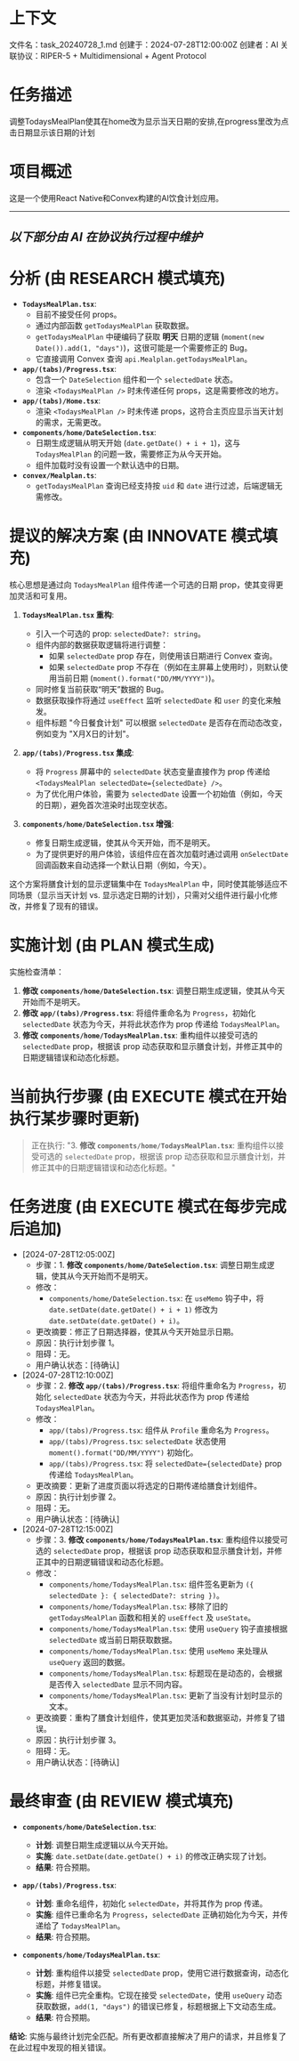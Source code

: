 # 上下文
文件名：task_20240728_1.md
创建于：2024-07-28T12:00:00Z
创建者：AI
关联协议：RIPER-5 + Multidimensional + Agent Protocol 

# 任务描述
调整TodaysMealPlan使其在home改为显示当天日期的安排,在progress里改为点击日期显示该日期的计划

# 项目概述
这是一个使用React Native和Convex构建的AI饮食计划应用。

---
*以下部分由 AI 在协议执行过程中维护*
---

# 分析 (由 RESEARCH 模式填充)
- **`TodaysMealPlan.tsx`**:
  - 目前不接受任何 props。
  - 通过内部函数 `getTodaysMealPlan` 获取数据。
  - `getTodaysMealPlan` 中硬编码了获取 **明天** 日期的逻辑 (`moment(new Date()).add(1, "days")`)，这很可能是一个需要修正的 Bug。
  - 它直接调用 Convex 查询 `api.Mealplan.getTodaysMealPlan`。
- **`app/(tabs)/Progress.tsx`**:
  - 包含一个 `DateSelection` 组件和一个 `selectedDate` 状态。
  - 渲染 `<TodaysMealPlan />` 时未传递任何 props，这是需要修改的地方。
- **`app/(tabs)/Home.tsx`**:
  - 渲染 `<TodaysMealPlan />` 时未传递 props，这符合主页应显示当天计划的需求，无需更改。
- **`components/home/DateSelection.tsx`**:
  - 日期生成逻辑从明天开始 (`date.getDate() + i + 1`)，这与 `TodaysMealPlan` 的问题一致，需要修正为从今天开始。
  - 组件加载时没有设置一个默认选中的日期。
- **`convex/Mealplan.ts`**:
  - `getTodaysMealPlan` 查询已经支持按 `uid` 和 `date` 进行过滤，后端逻辑无需修改。

# 提议的解决方案 (由 INNOVATE 模式填充)
核心思想是通过向 `TodaysMealPlan` 组件传递一个可选的日期 prop，使其变得更加灵活和可复用。

1.  **`TodaysMealPlan.tsx` 重构**:
    -   引入一个可选的 prop: `selectedDate?: string`。
    -   组件内部的数据获取逻辑将进行调整：
        -   如果 `selectedDate` prop 存在，则使用该日期进行 Convex 查询。
        -   如果 `selectedDate` prop 不存在（例如在主屏幕上使用时），则默认使用当前日期 (`moment().format("DD/MM/YYYY")`)。
    -   同时修复当前获取“明天”数据的 Bug。
    -   数据获取操作将通过 `useEffect` 监听 `selectedDate` 和 `user` 的变化来触发。
    -   组件标题 "今日餐食计划" 可以根据 `selectedDate` 是否存在而动态改变，例如变为 "X月X日的计划"。

2.  **`app/(tabs)/Progress.tsx` 集成**:
    -   将 `Progress` 屏幕中的 `selectedDate` 状态变量直接作为 prop 传递给 `<TodaysMealPlan selectedDate={selectedDate} />`。
    -   为了优化用户体验，需要为 `selectedDate` 设置一个初始值（例如，今天的日期），避免首次渲染时出现空状态。

3.  **`components/home/DateSelection.tsx` 增强**:
    -   修复日期生成逻辑，使其从今天开始，而不是明天。
    -   为了提供更好的用户体验，该组件应在首次加载时通过调用 `onSelectDate` 回调函数来自动选择一个默认日期（例如，今天）。

这个方案将膳食计划的显示逻辑集中在 `TodaysMealPlan` 中，同时使其能够适应不同场景（显示当天计划 vs. 显示选定日期的计划），只需对父组件进行最小化修改，并修复了现有的错误。

# 实施计划 (由 PLAN 模式生成)
实施检查清单：
1. **修改 `components/home/DateSelection.tsx`**: 调整日期生成逻辑，使其从今天开始而不是明天。
2. **修改 `app/(tabs)/Progress.tsx`**: 将组件重命名为 `Progress`，初始化 `selectedDate` 状态为今天，并将此状态作为 prop 传递给 `TodaysMealPlan`。
3. **修改 `components/home/TodaysMealPlan.tsx`**: 重构组件以接受可选的 `selectedDate` prop，根据该 prop 动态获取和显示膳食计划，并修正其中的日期逻辑错误和动态化标题。

# 当前执行步骤 (由 EXECUTE 模式在开始执行某步骤时更新)
> 正在执行: "3. **修改 `components/home/TodaysMealPlan.tsx`**: 重构组件以接受可选的 `selectedDate` prop，根据该 prop 动态获取和显示膳食计划，并修正其中的日期逻辑错误和动态化标题。"

# 任务进度 (由 EXECUTE 模式在每步完成后追加)
*   [2024-07-28T12:05:00Z]
    *   步骤：1. **修改 `components/home/DateSelection.tsx`**: 调整日期生成逻辑，使其从今天开始而不是明天。
    *   修改：
        - `components/home/DateSelection.tsx`: 在 `useMemo` 钩子中，将 `date.setDate(date.getDate() + i + 1)` 修改为 `date.setDate(date.getDate() + i)`。
    *   更改摘要：修正了日期选择器，使其从今天开始显示日期。
    *   原因：执行计划步骤 1。
    *   阻碍：无。
    *   用户确认状态：[待确认]
*   [2024-07-28T12:10:00Z]
    *   步骤：2. **修改 `app/(tabs)/Progress.tsx`**: 将组件重命名为 `Progress`，初始化 `selectedDate` 状态为今天，并将此状态作为 prop 传递给 `TodaysMealPlan`。
    *   修改：
        - `app/(tabs)/Progress.tsx`: 组件从 `Profile` 重命名为 `Progress`。
        - `app/(tabs)/Progress.tsx`: `selectedDate` 状态使用 `moment().format("DD/MM/YYYY")` 初始化。
        - `app/(tabs)/Progress.tsx`: 将 `selectedDate={selectedDate}` prop 传递给 `TodaysMealPlan`。
    *   更改摘要：更新了进度页面以将选定的日期传递给膳食计划组件。
    *   原因：执行计划步骤 2。
    *   阻碍：无。
    *   用户确认状态：[待确认]
*   [2024-07-28T12:15:00Z]
    *   步骤：3. **修改 `components/home/TodaysMealPlan.tsx`**: 重构组件以接受可选的 `selectedDate` prop，根据该 prop 动态获取和显示膳食计划，并修正其中的日期逻辑错误和动态化标题。
    *   修改：
        - `components/home/TodaysMealPlan.tsx`: 组件签名更新为 `({ selectedDate }: { selectedDate?: string })`。
        - `components/home/TodaysMealPlan.tsx`: 移除了旧的 `getTodaysMealPlan` 函数和相关的 `useEffect` 及 `useState`。
        - `components/home/TodaysMealPlan.tsx`: 使用 `useQuery` 钩子直接根据 `selectedDate` 或当前日期获取数据。
        - `components/home/TodaysMealPlan.tsx`: 使用 `useMemo` 来处理从 `useQuery` 返回的数据。
        - `components/home/TodaysMealPlan.tsx`: 标题现在是动态的，会根据是否传入 `selectedDate` 显示不同内容。
        - `components/home/TodaysMealPlan.tsx`: 更新了当没有计划时显示的文本。
    *   更改摘要：重构了膳食计划组件，使其更加灵活和数据驱动，并修复了错误。
    *   原因：执行计划步骤 3。
    *   阻碍：无。
    *   用户确认状态：[待确认]

# 最终审查 (由 REVIEW 模式填充)
- **`components/home/DateSelection.tsx`**:
  - **计划**: 调整日期生成逻辑以从今天开始。
  - **实施**: `date.setDate(date.getDate() + i)` 的修改正确实现了计划。
  - **结果**: 符合预期。

- **`app/(tabs)/Progress.tsx`**:
  - **计划**: 重命名组件，初始化 `selectedDate`，并将其作为 prop 传递。
  - **实施**: 组件已重命名为 `Progress`，`selectedDate` 正确初始化为今天，并传递给了 `TodaysMealPlan`。
  - **结果**: 符合预期。

- **`components/home/TodaysMealPlan.tsx`**:
  - **计划**: 重构组件以接受 `selectedDate` prop，使用它进行数据查询，动态化标题，并修复错误。
  - **实施**: 组件已完全重构。它现在接受 `selectedDate`，使用 `useQuery` 动态获取数据，`add(1, "days")` 的错误已修复，标题根据上下文动态生成。
  - **结果**: 符合预期。

**结论**: 实施与最终计划完全匹配。所有更改都直接解决了用户的请求，并且修复了在此过程中发现的相关错误。 
